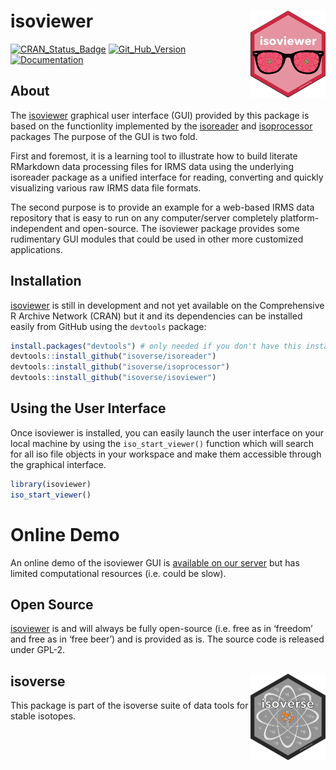 
<!-- README.md is generated from README.Rmd. Please edit that file -->

# isoviewer <a href='http://isoviewer.isoverse.org'><img src='man/figures/isoviewer_logo_thumb.png' align="right" height="138.5"/></a>

[![CRAN\_Status\_Badge](http://www.r-pkg.org/badges/version/isoviewer)](https://cran.r-project.org/package=isoviewer)
[![Git\_Hub\_Version](https://img.shields.io/badge/GitHub-0.8.0-orange.svg?style=flat-square)](/commits)
[![Documentation](https://img.shields.io/badge/docs-online-green.svg)](https://isoviewer.isoverse.org)

## About

The [isoviewer](https://isoviewer.isoverse.org) graphical user interface
(GUI) provided by this package is based on the functionlity implemented
by the [isoreader](https://isoreader.isoverse.org) and
[isoprocessor](https://isoprocessor.isoverse.org) packages The purpose
of the GUI is two fold.

First and foremost, it is a learning tool to illustrate how to build
literate RMarkdown data processing files for IRMS data using the
underlying isoreader package as a unified interface for reading,
converting and quickly visualizing various raw IRMS data file formats.

The second purpose is to provide an example for a web-based IRMS data
repository that is easy to run on any computer/server completely
platform-independent and open-source. The isoviewer package provides
some rudimentary GUI modules that could be used in other more customized
applications.

## Installation

[isoviewer](https://kopflab.github.io/isoviewer/) is still in
development and not yet available on the Comprehensive R Archive Network
(CRAN) but it and its dependencies can be installed easily from GitHub
using the `devtools`
package:

``` r
install.packages("devtools") # only needed if you don't have this installed yet
devtools::install_github("isoverse/isoreader")
devtools::install_github("isoverse/isoprocessor")
devtools::install_github("isoverse/isoviewer")
```

## Using the User Interface

Once isoviewer is installed, you can easily launch the user interface on
your local machine by using the `iso_start_viewer()` function which will
search for all iso file objects in your workspace and make them
accessible through the graphical interface.

``` r
library(isoviewer)
iso_start_viewer()
```

# Online Demo

An online demo of the isoviewer GUI is [available on our
server](https://kopflab.shinyapps.io/isoviewer_demo/) but has limited
computational resources (i.e. could be slow).

## Open Source

[isoviewer](http://isoviewer.isoverse.org/) is and will always be fully
open-source (i.e. free as in ‘freedom’ and free as in ‘free beer’) and
is provided as is. The source code is released under
GPL-2.

## isoverse <a href='http://www.isoverse.org'><img src='man/figures/isoverse_logo_thumb.png' align="right" height="138.5"/></a>

This package is part of the isoverse suite of data tools for stable
isotopes.
